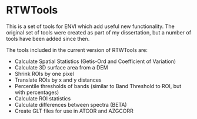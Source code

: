 RTWTools
========

This is a set of tools for ENVI which add useful new functionality. The original set of tools were created as part of my dissertation, but a number of tools have been added since then.

The tools included in the current version of RTWTools are:

* Calculate Spatial Statistics (Getis-Ord and Coefficient of Variation)
* Calculate 3D surface area from a DEM
* Shrink ROIs by one pixel
* Translate ROIs by x and y distances
* Percentile thresholds of bands (similar to Band Threshold to ROI, but with percentages)
* Calculate ROI statistics
* Calculate differences between spectra (BETA)
* Create GLT files for use in ATCOR and AZGCORR

